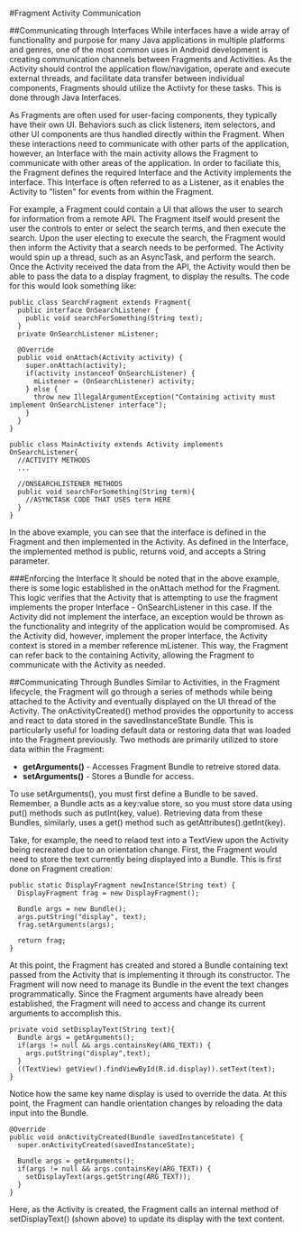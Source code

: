 #Fragment Activity Communication

##Communicating through Interfaces
While interfaces have a wide array of functionality and purpose for many Java applications in multiple platforms and genres, one of the most common uses in Android development is creating communication channels between Fragments and Activities. As the Activity should control the application flow/navigation, operate and execute external threads, and facilitate data transfer between individual components, Fragments should utilize the Actiivty for these tasks. This is done through Java Interfaces.

As Fragments are often used for user-facing components, they typically have their own UI. Behaviors such as click listeners, item selectors, and other UI components are thus handled directly within the Fragment. When these interactions need to communicate with other parts of the application, however, an Interface with the main activity allows the Fragment to communicate with other areas of the application. In order to faciliate this, the Fragment defines the required Interface and the Activity implements the interface. This Interface is often referred to as a Listener, as it enables the Activity to "listen" for events from within the Fragment.

For example, a Fragment could contain a UI that allows the user to search for information from a remote API. The Fragment itself would present the user the controls to enter or select the search terms, and then execute the search. Upon the user electing to execute the search, the Fragment would then inform the Activity that a search needs to be performed. The Activity would spin up a thread, such as an AsyncTask, and perform the search. Once the Activity received the data from the API, the Activity would then be able to pass the data to a display fragment, to display the results. The code for this would look something like:

```
public class SearchFragment extends Fragment{
  public interface OnSearchListener {
    public void searchForSomething(String text);
  }
  private OnSearchListener mListener;
	
  @Override
  public void onAttach(Activity activity) {
    super.onAttach(activity);
    if(activity instanceof OnSearchListener) {
      mListener = (OnSearchListener) activity;
    } else {
      throw new IllegalArgumentException("Containing activity must implement OnSearchListener interface");
    }
  }
}
```

```
public class MainActivity extends Activity implements OnSearchListener{
  //ACTIVITY METHODS
  ...
  
  //ONSEARCHLISTENER METHODS
  public void searchForSomething(String term){
    //ASYNCTASK CODE THAT USES term HERE
  }
}
```

In the above example, you can see that the interface is defined in the Fragment and then implemented in the Activity. As defined in the Interface, the implemented method is public, returns void, and accepts a String parameter.

###Enforcing the Interface
It should be noted that in the above example, there is some logic established in the onAttach method for the Fragment. This logic verifies that the Activity that is attempting to use the fragment implements the proper Interface - OnSearchListener in this case. If the Activity did not implement the interface, an exception would be thrown as the functionality and integrity of the application would be compromised. As the Activity did, however, implement the proper Interface, the Activity context is stored in a member reference mListener. This way, the Fragment can refer back to the containing Activity, allowing the Fragment to communicate with the Activity as needed.

##Communicating Through Bundles
Similar to Activities, in the Fragment lifecycle, the Fragment will go through a series of methods while being attached to the Activity and eventually displayed on the UI thread of the Activity. The onActivityCreated() method provides the opportunity to access and react to data stored in the savedInstanceState Bundle. This is particularly useful for loading default data or restoring data that was loaded into the Fragment previously. Two methods are primarily utilized to store data within the Fragment:

* **getArguments()** - Accesses Fragment Bundle to retreive stored data.
* **setArguments()** - Stores a Bundle for access.

To use setArguments(), you must first define a Bundle to be saved. Remember, a Bundle acts as a key:value store, so you must store data using put() methods such as putInt(key, value). Retrieving data from these Bundles, similarly, uses a get() method such as getAttributes().getInt(key).

Take, for example, the need to relaod text into a TextView upon the Activity being recreated due to an orientation change. First, the Fragment would need to store the text currently being displayed into a Bundle. This is first done on Fragment creation:

```
public static DisplayFragment newInstance(String text) {
  DisplayFragment frag = new DisplayFragment();
		
  Bundle args = new Bundle();
  args.putString("display", text);
  frag.setArguments(args);
		
  return frag;
}
```

At this point, the Fragment has created and stored a Bundle containing text passed from the Activity that is implementing it through its constructor. The Fragment will now need to manage its Bundle in the event the text changes programmatically. Since the Fragment arguments have already been established, the Fragment will need to access and change its current arguments to accomplish this.

```
private void setDisplayText(String text){
  Bundle args = getArguments();
  if(args != null && args.containsKey(ARG_TEXT)) {
    args.putString("display",text);
  }
  ((TextView) getView().findViewById(R.id.display)).setText(text);
}
```

Notice how the same key name display is used to override the data. At this point, the Fragment can handle orientation changes by reloading the data input into the Bundle.

```
@Override
public void onActivityCreated(Bundle savedInstanceState) {
  super.onActivityCreated(savedInstanceState);
		
  Bundle args = getArguments();
  if(args != null && args.containsKey(ARG_TEXT)) {
    setDisplayText(args.getString(ARG_TEXT));
  }
}
```

Here, as the Activity is created, the Fragment calls an internal method of setDisplayText() (shown above) to update its display with the text content.
